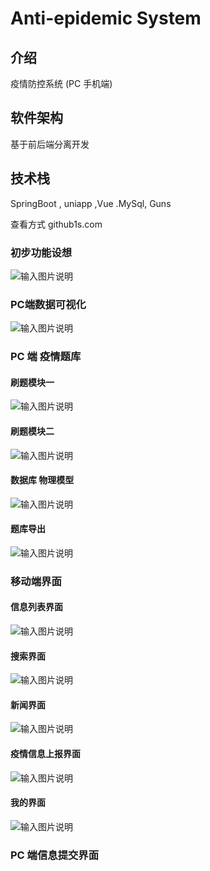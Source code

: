 
# Anti-epidemic System

## 介绍
疫情防控系统 (PC 手机端)

## 软件架构


基于前后端分离开发
## 技术栈

SpringBoot , uniapp ,Vue .MySql, Guns

查看方式 github1s.com

### 初步功能设想
![输入图片说明](https://images.gitee.com/uploads/images/2021/0212/221342_318d976b_7463838.jpeg "初步功能设想.jpg")

### PC端数据可视化

![输入图片说明](https://images.gitee.com/uploads/images/2021/0212/220820_ee7193e0_7463838.jpeg "LZH_create.jpg")



### PC 端 疫情题库

#### 刷题模块一

![输入图片说明](https://images.gitee.com/uploads/images/2021/0222/220303_68453620_7463838.png "图片.png")

#### 刷题模块二

![输入图片说明](https://images.gitee.com/uploads/images/2021/0222/221014_6f8a702a_7463838.png "Snipaste_2021-02-22_22-06-04.png")

#### 数据库 物理模型

![输入图片说明](https://images.gitee.com/uploads/images/2021/0222/220935_109428fd_7463838.png "Snipaste_2021-02-22_22-05-25.png")

#### 题库导出

![输入图片说明](https://images.gitee.com/uploads/images/2021/0222/221047_da1e00dd_7463838.png "Snipaste_2021-02-22_22-06-22.png")

### 移动端界面

#### 信息列表界面

![输入图片说明](https://images.gitee.com/uploads/images/2021/0215/231859_fe08bb89_7463838.png "1.png")


#### 搜索界面

![输入图片说明](https://images.gitee.com/uploads/images/2021/0215/231935_11a5cdb3_7463838.png "2.png")

#### 新闻界面 

![输入图片说明](https://images.gitee.com/uploads/images/2021/0215/232011_7df67944_7463838.png "3.png")


#### 疫情信息上报界面

![输入图片说明](https://images.gitee.com/uploads/images/2021/0215/232046_fc1ab96f_7463838.png "4.png")


#### 我的界面

![输入图片说明](https://images.gitee.com/uploads/images/2021/0215/232102_856dfbe8_7463838.png "5.png")



### PC 端信息提交界面

